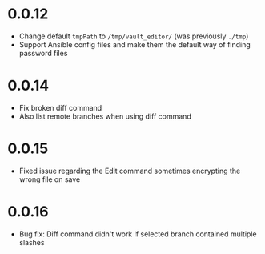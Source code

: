# 0.0.12

- Change default `tmpPath` to `/tmp/vault_editor/` (was previously `./tmp`)
- Support Ansible config files and make them the default way of finding password files

# 0.0.14

- Fix broken diff command
- Also list remote branches when using diff command

# 0.0.15

- Fixed issue regarding the Edit command sometimes encrypting the wrong file on save

# 0.0.16

- Bug fix: Diff command didn't work if selected branch contained multiple slashes
